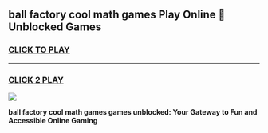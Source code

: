 
## ball factory cool math games Play Online 👋 Unblocked Games
<h3>
<a href="https://news.freeplayer.one?title=ball_factory_cool_math_games&ref=17CMG">CLICK TO PLAY</a></h3>
<hr>

<h3>
<a href="https://news.freeplayer.one?title=ball_factory_cool_math_games&ref=17CMG">CLICK 2 PLAY</a>
  
</h3>

<a href="https://news.freeplayer.one?title=ball_factory_cool_math_games&ref=17CMG/"><img src="https://clearcache.store/games.png"></a>


**ball factory cool math games games unblocked: Your Gateway to Fun and Accessible Online Gaming**
